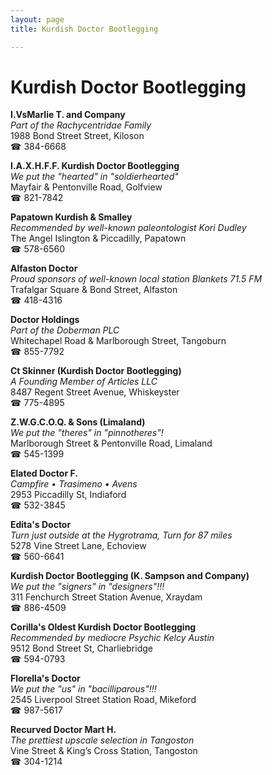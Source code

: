 ```yaml
---
layout: page 
title: Kurdish Doctor Bootlegging

---
```



# Kurdish Doctor Bootlegging


 **I.VsMarlie T. and Company**  
_Part of the Rachycentridae Family_  
1988 Bond Street Street, Kiloson  
☎ 384-6668

**I.A.X.H.F.F. Kurdish Doctor Bootlegging**  
_We put the "hearted" in "soldierhearted"_  
Mayfair & Pentonville Road, Golfview  
☎ 821-7842

**Papatown Kurdish & Smalley**  
_Recommended by well-known paleontologist Kori Dudley_  
The Angel Islington & Piccadilly, Papatown  
☎ 578-6560

**Alfaston Doctor**  
_Proud sponsors of well-known local station Blankets 71.5 FM_  
Trafalgar Square & Bond Street, Alfaston  
☎ 418-4316

**Doctor Holdings**  
_Part of the Doberman PLC_  
Whitechapel Road & Marlborough Street, Tangoburn  
☎ 855-7792

**Ct Skinner (Kurdish Doctor Bootlegging)**  
_A Founding Member of Articles LLC_  
8487 Regent Street Avenue, Whiskeyster  
☎ 775-4895

**Z.W.G.C.O.Q. & Sons (Limaland)**  
_We put the "theres" in "pinnotheres"!_  
Marlborough Street & Pentonville Road, Limaland  
☎ 545-1399

**Elated Doctor F.**  
_Campfire • Trasimeno • Avens_  
2953 Piccadilly St, Indiaford  
☎ 532-3845

**Edita's Doctor**  
_Turn just outside at the Hygrotrama, Turn for 87 miles_  
5278 Vine Street Lane, Echoview  
☎ 560-6641

**Kurdish Doctor Bootlegging (K. Sampson and Company)**  
_We put the "signers" in "designers"!!!_  
311 Fenchurch Street Station Avenue, Xraydam  
☎ 886-4509

**Corilla's Oldest Kurdish Doctor Bootlegging**  
_Recommended by mediocre Psychic Kelcy Austin_  
9512 Bond Street St, Charliebridge  
☎ 594-0793

**Florella's Doctor**  
_We put the "us" in "bacilliparous"!!!_  
2545 Liverpool Street Station Road, Mikeford  
☎ 987-5617

**Recurved Doctor Mart H.**  
_The prettiest upscale selection in Tangoston_  
Vine Street & King’s Cross Station, Tangoston  
☎ 304-1214

